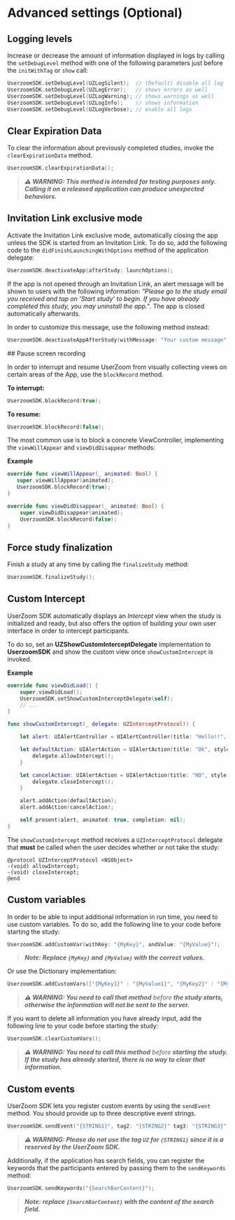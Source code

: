 # Advanced settings (Optional)

## Logging levels

Increase or decrease the amount of information displayed in logs by calling the `setDebugLevel` method with one of the following parameters just before the `initWithTag` or `show` call:

```swift
UserzoomSDK.setDebugLevel(UZLogSilent);  // (Default) disable all log
UserzoomSDK.setDebugLevel(UZLogError);   // shows errors as well
UserzoomSDK.setDebugLevel(UZLogWarning); // shows warnings as well
UserzoomSDK.setDebugLevel(UZLogInfo);    // shows information
UserzoomSDK.setDebugLevel(UZLogVerbose); // enable all logs
```

## Clear Expiration Data

To clear the information about previously completed studies, invoke the `clearExpirationData` method.

```swift
UserzoomSDK.clearExpirationData();
```

> ***⚠️ WARNING: This method is intended for testing purposes only. Calling it on a released application can produce unexpected behaviors.***

## Invitation Link exclusive mode

Activate the Invitation Link exclusive mode, automatically closing the app unless the SDK is started from an Invitation Link. To do so, add the following code to the `didFinishLaunchingWithOptions` method of the application delegate:

```swift
UserzoomSDK.deactivateApp(afterStudy: launchOptions);
```

If the app is not opened through an Invitation Link, an alert message will be shown to users with the following information: _"Please go to the study email you received and tap on 'Start study' to begin. If you have already completed this study, you may uninstall the app."_. The app is closed automatically afterwards.

In order to customize this message, use the following method instead:

```swift
UserzoomSDK.deactivateAppAfterStudy(withMessage: "Your custom message", andButtonText: "Ok", andOptions: launchOptions);
```

## Pause screen recording

In order to interrupt and resume UserZoom from visually collecting views on certain areas of the App, use the `blockRecord` method. 

**To interrupt:**
```swift
UserzoomSDK.blockRecord(true);
```

**To resume:**
```swift
UserzoomSDK.blockRecord(false);
```

The most common use is to block a concrete ViewController, implementing the `viewWillAppear` and `viewDidDisappear` methods:

**Example**
```swift
override func viewWillAppear(_ animated: Bool) {
   super.viewWillAppear(animated);
   UserzoomSDK.blockRecord(true);
}

override func viewDidDisappear(_ animated: Bool) {
    super.viewDidDisappear(animated);
    UserzoomSDK.blockRecord(false);
}
```

## Force study finalization

Finish a study at any time by calling the `finalizeStudy` method:

```swift
UserzoomSDK.finalizeStudy();
```

## Custom Intercept

UserZoom SDK automatically displays an _Intercept_ view when the study is initialized and ready, but also offers the option of building your own user interface in order to intercept participants.

To do so, set an **UZShowCustomInterceptDelegate** implementation to **UserzoomSDK** and show the custom view once `showCustomIntercept` is invoked.

**Example**
```swift
override func viewDidLoad() {
    super.viewDidLoad();
    UserzoomSDK.setShowCustomInterceptDelegate(self);
    // ...
}

func showCustomIntercept(_ delegate: UZInterceptProtocol!) {

    let alert: UIAlertController = UIAlertController(title: "Hello!!", message: "Do you want to take a study?", preferredStyle: UIAlertControllerStyle.alert);

    let defaultAction: UIAlertAction = UIAlertAction(title: "Ok", style: UIAlertActionStyle.default) { (action:UIAlertAction) in
        delegate.allowIntercept();
    }

    let cancelAction: UIAlertAction = UIAlertAction(title: "NO", style: UIAlertActionStyle.default) { (action:UIAlertAction) in
        delegate.closeIntercept();
    }

    alert.addAction(defaultAction);
    alert.addAction(cancelAction);

    self.present(alert, animated: true, completion: nil);
}
```

The `showCustomIntercept` method receives a `UZInterceptProtocol` delegate that **must** be called when the user decides whether or not take the study:

```objc
@protocol UZInterceptProtocol <NSObject>
-(void) allowIntercept;
-(void) closeIntercept;
@end
```

## Custom variables

In order to be able to input additional information in run time, you need to use custom variables. To do so, add the following line to your code before starting the study:

```swift
UserzoomSDK.addCustomVar(withKey: "{MyKey}", andValue: "{MyValue}");
```

>***Note: Replace `{MyKey}` and `{MyValue}` with the correct values.***

Or use the Dictionary implementation:

```swift
UserzoomSDK.addCustomVars(["{MyKey1}" : "{MyValue1}", "{MyKey2}" : "{MyValue2}"]);
```
 
>***⚠️ WARNING: You need to call that method*** *before* ***the study starts, otherwise the information will not be sent to the server.***

If you want to delete all information you have already input, add the following line to your code before starting the study:
```swift
UserzoomSDK.clearCustomVars();
```

>***⚠️ WARNING: You need to call this method*** *before* ***starting the study. If the study has already started, there is no way to clear that information.***

## Custom events

UserZoom SDK lets you register custom events by using the `sendEvent` method. You should provide up to three descriptive event strings.

```swift
UserzoomSDK.sendEvent("{STRING1}", tag2: "{STRING2}" tag3: "{STRING3}");
```

>***⚠️ WARNING: Please do not use the tag `UZ` for `{STRING1}` since it is a reserved by the UserZoom SDK.***

Additionally, if the application has search fields, you can register the keywords that the participants entered by passing them to the `sendKeywords` method:

```swift
UserzoomSDK.sendKeywords("{SearchBarContent}");
```

> ***Note: replace `{SearchBarContent}` with the content of the search field.***